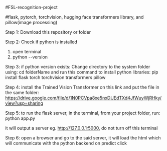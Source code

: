 #FSL-recognition-project

#flask, pytorch, torchvision, hugging face transformers library, and pillow(image processing)

Step 1: 
Download this repository or folder

Step 2:
Check if python is installed
1. open terminal
2. python --version

Step 3:
if python version exists:
Change directory to the system folder using: cd folderName 
and run this command to install python libraries:
pip install flask torch torchvision transformers pillow

Step 4: 
install the Trained Vision Transformer on this link and put the file in the same folder: https://drive.google.com/file/d/1N0PCVpa8xe5nxDUEdTXd4JfWuyWjRHky/view?usp=sharing

Step 5:
to run the flask server, in the terminal, from your project folder, run:
python app.py

it will output a server eg. http://127.0.0.1:5000, do not turn off this terminal

Step 6:
open a browser and go to the said server, it will load the html which will communicate with the python backend on predict click